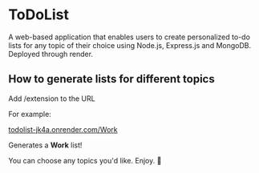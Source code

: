 # ToDoList

A web-based application that enables users to create personalized to-do lists for any topic of their choice using Node.js, Express.js and MongoDB. Deployed through render.

## How to generate lists for different topics

Add /extension to the URL

For example:

[todolist-jk4a.onrender.com/Work](https://todolist-jk4a.onrender.com/Work)

Generates a **Work** list!

You can choose any topics you'd like. Enjoy. 🥳
